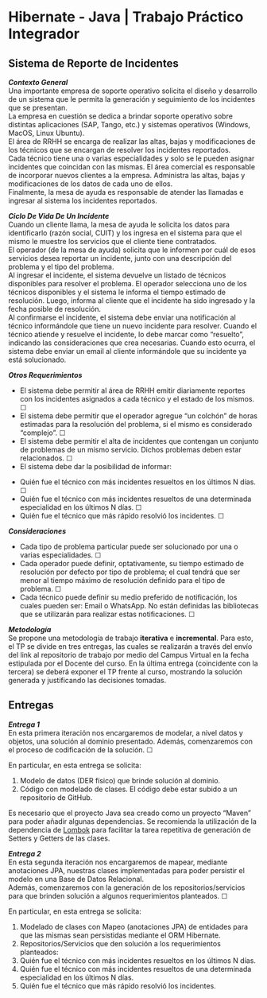 # Hibernate - Java | Trabajo Práctico Integrador

## Sistema de Reporte de Incidentes  
***Contexto General***  
Una importante empresa de soporte operativo solicita el diseño y desarrollo de un sistema que le permita la generación y seguimiento de los incidentes que se presentan.  
La empresa en cuestión se dedica a brindar soporte operativo sobre distintas aplicaciones (SAP, Tango, etc.) y sistemas operativos (Windows, MacOS, Linux Ubuntu).  
El área de RRHH se encarga de realizar las altas, bajas y modificaciones de los técnicos que se encargan de resolver los incidentes reportados.  
Cada técnico tiene una o varias especialidades y solo se le pueden asignar incidentes que coincidan con las mismas.
El área comercial es responsable de incorporar nuevos clientes a la empresa. Administra las altas, bajas y modificaciones de los datos de cada uno de ellos.  
Finalmente, la mesa de ayuda es responsable de atender las llamadas e ingresar al sistema los incidentes reportados.  

***Ciclo De Vida De Un Incidente***  
Cuando un cliente llama, la mesa de ayuda le solicita los datos para identificarlo (razón social, CUIT) y los ingresa en el sistema para que el mismo le muestre los servicios que el cliente tiene contratados.  
El operador (de la mesa de ayuda) solicita que le informen por cuál de esos servicios desea
reportar un incidente, junto con una descripción del problema y el tipo del problema.  
Al ingresar el incidente, el sistema devuelve un listado de técnicos disponibles para resolver el problema. El operador selecciona uno de los técnicos disponibles y el sistema le informa el tiempo estimado de resolución. Luego, informa al cliente que el incidente ha sido ingresado y la fecha posible de resolución.  
Al confirmarse el incidente, el sistema debe enviar una notificación al técnico informándole que tiene un nuevo incidente para resolver.
Cuando el técnico atiende y resuelve el incidente, lo debe marcar como “resuelto”, indicando las consideraciones que crea necesarias. Cuando esto ocurra, el sistema debe enviar un email al cliente informándole que su incidente ya está solucionado.  

***Otros Requerimientos***  
- El sistema debe permitir al área de RRHH emitir diariamente reportes con los incidentes asignados a cada técnico y el estado de los mismos. &#x2610;  
- El sistema debe permitir que el operador agregue “un colchón” de horas estimadas para la resolución del problema, si el mismo es considerado “complejo”. &#x2610;  
- El sistema debe permitir el alta de incidentes que contengan un conjunto de problemas de un mismo servicio. Dichos problemas deben estar relacionados. &#x2610;  
- El sistema debe dar la posibilidad de informar:  
* Quién fue el técnico con más incidentes resueltos en los últimos N días. &#x2610;  
* Quién fue el técnico con más incidentes resueltos de una determinada especialidad en los últimos N días. &#x2610;  
* Quién fue el técnico que más rápido resolvió los incidentes. &#x2610;  

***Consideraciones***  
- Cada tipo de problema particular puede ser solucionado por una o varias especialidades. &#x2610;  
- Cada operador puede definir, optativamente, su tiempo estimado de resolución por defecto por tipo de problema; el cual tendrá que ser menor al tiempo máximo de resolución definido para el tipo de problema. &#x2610;  
- Cada técnico puede definir su medio preferido de notificación, los cuales pueden ser: Email o WhatsApp. No están definidas las bibliotecas que se utilizarán para realizar estas notificaciones. &#x2610;  
<!-- &#x2611; &#x2610; -->

***Metodología***  
Se propone una metodología de trabajo **iterativa** e **incremental**. Para esto, el TP se divide en tres entregas, las cuales se realizarán a través del envío del link al repositorio de trabajo por medio del Campus Virtual en la fecha estipulada por el Docente del curso.
En la última entrega (coincidente con la tercera) se deberá exponer el TP frente al curso, mostrando la solución generada y justificando las decisiones tomadas.  

## Entregas  
***Entrega 1***   
En esta primera iteración nos encargaremos de modelar, a nivel datos y objetos, una solución al dominio presentado. Además, comenzaremos con el proceso de codificación de la solución. &#x2610;  

En particular, en esta entrega se solicita:  
1. Modelo de datos (DER físico) que brinde solución al dominio.  
2. Código con modelado de clases. El código debe estar subido a un repositorio de GitHub.  

Es necesario que el proyecto Java sea creado como un proyecto “Maven” para poder añadir algunas dependencias. Se recomienda la utilización de la dependencia de [Lombok](https://projectlombok.org/) para facilitar la tarea repetitiva de generación de Setters y Getters de las clases.  

***Entrega 2***  
En esta segunda iteración nos encargaremos de mapear, mediante anotaciones JPA, nuestras clases implementadas para poder persistir el modelo en una Base de Datos Relacional.  
Además, comenzaremos con la generación de los repositorios/servicios para que brinden solución a algunos requerimientos planteados. &#x2610;  

En particular, en esta entrega se solicita:  
1. Modelado de clases con Mapeo (anotaciones JPA) de entidades para que las mismas sean persistidas mediante el ORM Hibernate.  
2. Repositorios/Servicios que den solución a los requerimientos planteados:  
1. Quién fue el técnico con más incidentes resueltos en los últimos N días.  
2. Quién fue el técnico con más incidentes resueltos de una determinada especialidad en los últimos N días.  
3. Quién fue el técnico que más rápido resolvió los incidentes.  